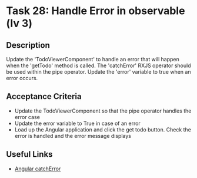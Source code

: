 # Task 28: Handle Error in observable (lv 3)

## Description
Update the 'TodoViewerComponent' to handle an error that will happen when the 'getTodo' method is called. The 'catchError' RXJS operator should
be used within the pipe operator. Update the 'error' variable to true when an error occurs.

## Acceptance Criteria
- Update the TodoViewerComponent so that the pipe operator handles the error case
- Update the error variable to True in case of an error
- Load up the Angular application and click the get todo button. Check the error is handled and the error message displays

## Useful Links
- [Angular catchError](https://www.learnrxjs.io/learn-rxjs/operators/error_handling/catch)
